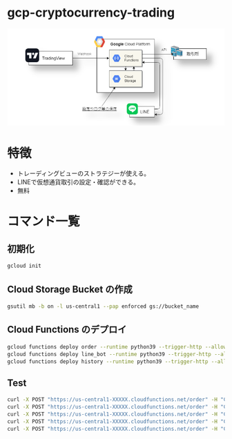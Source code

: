 # gcp-cryptocurrency-trading
![](資料/構成図.png)

# 特徴
+ トレーディングビューのストラテジーが使える。
+ LINEで仮想通貨取引の設定・確認ができる。
+ 無料

# コマンド一覧
## 初期化
```Bash
gcloud init
```

## Cloud Storage Bucket の作成
```Bash
gsutil mb -b on -l us-central1 --pap enforced gs://bucket_name
```

## Cloud Functions のデプロイ
```Bash
gcloud functions deploy order --runtime python39 --trigger-http --allow-unauthenticated
gcloud functions deploy line_bot --runtime python39 --trigger-http --allow-unauthenticated
gcloud functions deploy history --runtime python39 --trigger-http --allow-unauthenticated
```

## Test
```Bash
curl -X POST "https://us-central1-XXXXX.cloudfunctions.net/order" -H "Content-Type:text/plain" --data "test_bot1 buy"
curl -X POST "https://us-central1-XXXXX.cloudfunctions.net/order" -H "Content-Type:text/plain" --data "test_bot1 sell"
curl -X POST "https://us-central1-XXXXX.cloudfunctions.net/order" -H "Content-Type:text/plain" --data "test_bot1 close_all"
curl -X POST "https://us-central1-XXXXX.cloudfunctions.net/order" -H "Content-Type:text/plain" --data "test_bot1 close_long"
curl -X POST "https://us-central1-XXXXX.cloudfunctions.net/order" -H "Content-Type:text/plain" --data "test_bot1 close_short"
```
